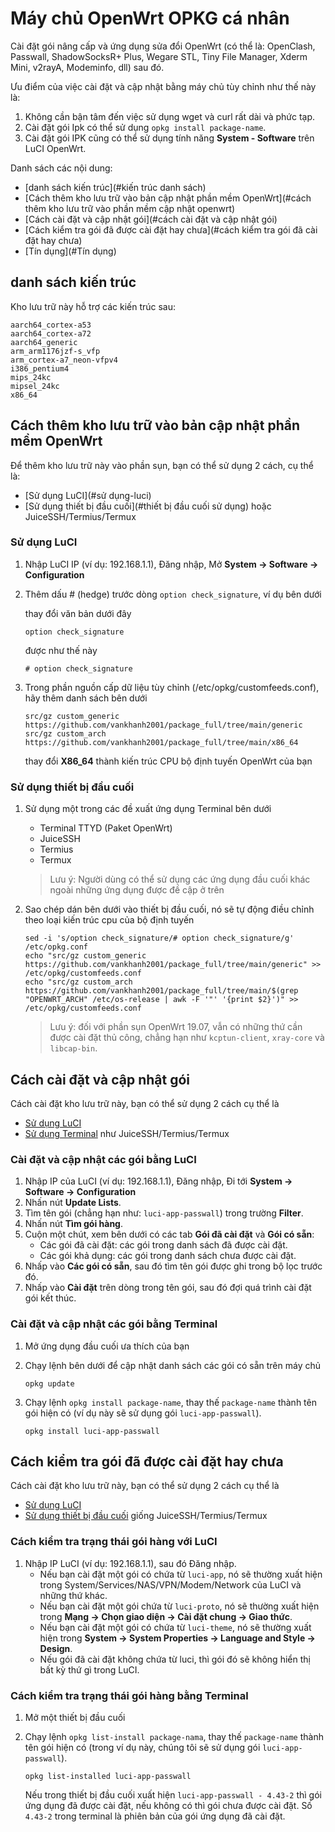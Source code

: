 # Máy chủ OpenWrt OPKG cá nhân
Cài đặt gói nâng cấp và ứng dụng sửa đổi OpenWrt (có thể là: OpenClash, Passwall, ShadowSocksR+ Plus, Wegare STL, Tiny File Manager, Xderm Mini, v2rayA, Modeminfo, dll) sau đó.

Ưu điểm của việc cài đặt và cập nhật bằng máy chủ tùy chỉnh như thế này là:
1. Không cần bận tâm đến việc sử dụng wget và curl rất dài và phức tạp.
2. Cài đặt gói Ipk có thể sử dụng `opkg install package-name`.
3. Cài đặt gói IPK cũng có thể sử dụng tính năng **System - Software** trên LuCI OpenWrt.

Danh sách các nội dung:
- [danh sách kiến ​​trúc](#kiến trúc danh sách)
- [Cách thêm kho lưu trữ vào bản cập nhật phần mềm OpenWrt](#cách thêm kho lưu trữ vào phần mềm cập nhật openwrt)
- [Cách cài đặt và cập nhật gói](#cách cài đặt và cập nhật gói)
- [Cách kiểm tra gói đã được cài đặt hay chưa](#cách kiểm tra gói đã cài đặt hay chưa)
- [Tín dụng](#Tín dụng)

## danh sách kiến ​​trúc
Kho lưu trữ này hỗ trợ các kiến ​​trúc sau:

```
aarch64_cortex-a53
aarch64_cortex-a72
aarch64_generic
arm_arm1176jzf-s_vfp
arm_cortex-a7_neon-vfpv4
i386_pentium4
mips_24kc
mipsel_24kc
x86_64
```

## Cách thêm kho lưu trữ vào bản cập nhật phần mềm OpenWrt
Để thêm kho lưu trữ này vào phần sụn, bạn có thể sử dụng 2 cách, cụ thể là:
- [Sử dụng LuCI](#sử dụng-luci)
- [Sử dụng thiết bị đầu cuối](#thiết bị đầu cuối sử dụng) hoặc JuiceSSH/Termius/Termux


### Sử dụng LuCI

  1. Nhập LuCI IP (ví dụ: 192.168.1.1), Đăng nhập, Mở **System -> Software -> Configuration**
  
  2. Thêm dấu # (hedge) trước dòng ```option check_signature```, ví dụ bên dưới
  
      thay đổi văn bản dưới đây
      
      ```
      option check_signature
      ```
      
      được như thế này
      
      ```
      # option check_signature
      ```

  3. Trong phần nguồn cấp dữ liệu tùy chỉnh (/etc/opkg/customfeeds.conf), hãy thêm danh sách bên dưới
      ```
      src/gz custom_generic https://github.com/vankhanh2001/package_full/tree/main/generic
      src/gz custom_arch https://github.com/vankhanh2001/package_full/tree/main/x86_64
      ```

     thay đổi **X86_64** thành kiến ​​trúc CPU bộ định tuyến OpenWrt của bạn

 
### Sử dụng thiết bị đầu cuối
  1. Sử dụng một trong các đề xuất ứng dụng Terminal bên dưới
      - Terminal TTYD (Paket OpenWrt)
      - JuiceSSH
      - Termius
      - Termux
      
      > Lưu ý: Người dùng có thể sử dụng các ứng dụng đầu cuối khác ngoài những ứng dụng được đề cập ở trên
  
  2. Sao chép dán bên dưới vào thiết bị đầu cuối, nó sẽ tự động điều chỉnh theo loại kiến ​​​​trúc cpu của bộ định tuyến
      
      ```
      sed -i 's/option check_signature/# option check_signature/g' /etc/opkg.conf
      echo "src/gz custom_generic https://github.com/vankhanh2001/package_full/tree/main/generic" >> /etc/opkg/customfeeds.conf
      echo "src/gz custom_arch https://github.com/vankhanh2001/package_full/tree/main/$(grep "OPENWRT_ARCH" /etc/os-release | awk -F '"' '{print $2}')" >> /etc/opkg/customfeeds.conf
      ```

      > Lưu ý: đối với phần sụn OpenWrt 19.07, vẫn có những thứ cần được cài đặt thủ công, chẳng hạn như `kcptun-client`, `xray-core` và `libcap-bin`.
    
    

## Cách cài đặt và cập nhật gói
Cách cài đặt kho lưu trữ này, bạn có thể sử dụng 2 cách cụ thể là
- [Sử dụng LuCI](#install-and-update-package-using-luci)
- [Sử dụng Terminal](#install-and-update-packages-using-terminal) như JuiceSSH/Termius/Termux
### Cài đặt và cập nhật các gói bằng LuCI
  1. Nhập IP của LuCI (ví dụ: 192.168.1.1), Đăng nhập, Đi tới **System -> Software -> Configuration**
  2. Nhấn nút **Update Lists**.
  3. Tìm tên gói (chẳng hạn như: `luci-app-passwall`) trong trường **Filter**.
  4. Nhấn nút **Tìm gói hàng**.
  5. Cuộn một chút, xem bên dưới có các tab **Gói đã cài đặt** và **Gói có sẵn**:
      - Các gói đã cài đặt: các gói trong danh sách đã được cài đặt.
      - Các gói khả dụng: các gói trong danh sách chưa được cài đặt.
  6. Nhấp vào **Các gói có sẵn**, sau đó tìm tên gói được ghi trong bộ lọc trước đó.
  7. Nhấp vào **Cài đặt** trên dòng trong tên gói, sau đó đợi quá trình cài đặt gói kết thúc.
 
### Cài đặt và cập nhật các gói bằng Terminal
  1. Mở ứng dụng đầu cuối ưa thích của bạn
  2. Chạy lệnh bên dưới để cập nhật danh sách các gói có sẵn trên máy chủ
      ```
      opkg update
      ```
  
  3. Chạy lệnh `opkg install package-name`, thay thế `package-name` thành tên gói hiện có (ví dụ này sẽ sử dụng gói `luci-app-passwall`).
      
      ```
      opkg install luci-app-passwall
      ```

## Cách kiểm tra gói đã được cài đặt hay chưa
Cách cài đặt kho lưu trữ này, bạn có thể sử dụng 2 cách cụ thể là
- [Sử dụng LuCI](#cách-kiểm-tra-trạng-thái-bưu-kiện-bằng-luci)
- [Sử dụng thiết bị đầu cuối](#cách-kiểm-tra-trạng-thái-bưu-kiện-với-thiết-bị-thiết-bị) giống JuiceSSH/Termius/Termux

### Cách kiểm tra trạng thái gói hàng với LuCI
  1. Nhập IP LuCI (ví dụ: 192.168.1.1), sau đó Đăng nhập.
      - Nếu bạn cài đặt một gói có chứa từ `luci-app`, nó sẽ thường xuất hiện trong System/Services/NAS/VPN/Modem/Network của LuCI và những thứ khác.
      - Nếu bạn cài đặt một gói chứa từ `luci-proto`, nó sẽ thường xuất hiện trong **Mạng -> Chọn giao diện -> Cài đặt chung -> Giao thức**.
      - Nếu bạn cài đặt một gói có chứa từ `luci-theme`, nó sẽ thường xuất hiện trong **System -> System Properties -> Language and Style -> Design**.
      - Nếu gói đã cài đặt không chứa từ luci, thì gói đó sẽ không hiển thị bất kỳ thứ gì trong LuCI.

### Cách kiểm tra trạng thái gói hàng bằng Terminal
  1. Mở một thiết bị đầu cuối
  2. Chạy lệnh `opkg list-install package-nama`, thay thế `package-name` thành tên gói hiện có (trong ví dụ này, chúng tôi sẽ sử dụng gói `luci-app-passwall`).
      
      ```
      opkg list-installed luci-app-passwall
      ```
      
      Nếu trong thiết bị đầu cuối xuất hiện `luci-app-passwall - 4.43-2` thì gói ứng dụng đã được cài đặt, nếu không có thì gói chưa được cài đặt. Số `4.43-2` trong terminal là phiên bản của gói ứng dụng đã cài đặt.
      
